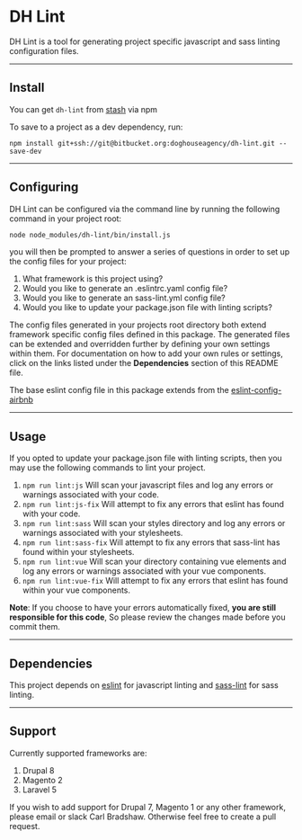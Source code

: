 # DH Lint

DH Lint is a tool for generating project specific javascript and sass linting configuration files.

---

## Install
You can get `dh-lint` from [stash](http://stash.dhmedia.com.au/projects/DB/repos/drupal-linting/browse) via npm


To save to a project as a dev dependency, run:
```
npm install git+ssh://git@bitbucket.org:doghouseagency/dh-lint.git --save-dev
```

---

## Configuring

DH Lint can be configured via the command line by running the following command in your project root:

```bash
node node_modules/dh-lint/bin/install.js
```
you will then be prompted to answer a series of questions in order to set up the config files for your project:

1. What framework is this project using?
2. Would you like to generate an .eslintrc.yaml config file?
3. Would you like to generate an sass-lint.yml config file?
4. Would you like to update your package.json file with linting scripts?

The config files generated in your projects root directory both extend framework specific config files defined in this package. The generated files can be extended and overridden further by defining your own settings within them. For documentation on how to add your own rules or settings, click on the links listed under the **Dependencies** section of this README file.

The base eslint config file in this package extends from the [eslint-config-airbnb](https://github.com/airbnb/javascript/tree/master/packages/eslint-config-airbnb)

---
## Usage

If you opted to update your package.json file with linting scripts, then you may use the following commands to lint your project.

1. `npm run lint:js` Will scan your javascript files and log any errors or warnings associated with your code.
2. `npm run lint:js-fix` Will attempt to fix any errors that eslint has found with your code.
3. `npm run lint:sass` Will scan your styles directory and log any errors or warnings associated with your stylesheets.
4. `npm run lint:sass-fix` Will attempt to fix any errors that sass-lint has found within your stylesheets.
5. `npm run lint:vue` Will scan your directory containing vue elements and log any errors or warnings associated with your vue components.
6. `npm run lint:vue-fix` Will attempt to fix any errors that eslint has found within your vue components.

**Note**: If you choose to have your errors automatically fixed, **you are still responsible for this code**, So please review the changes made before you commit them.

---

## Dependencies

This project depends on [eslint](https://github.com/eslint/eslint) for javascript linting and [sass-lint](https://github.com/sasstools/sass-lint) for sass linting.

---

## Support

Currently supported frameworks are:

1. Drupal 8
2. Magento 2
3. Laravel 5

If you wish to add support for Drupal 7, Magento 1 or any other framework, please email or slack Carl Bradshaw. Otherwise feel free to create a pull request.

